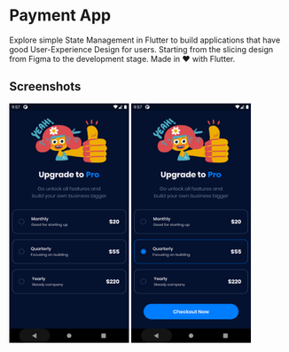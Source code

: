 # Payment App

Explore simple State Management in Flutter to build applications that have good User-Experience Design for users. Starting from the slicing design from Figma to the development stage. Made in ❤️ with Flutter.

## Screenshots

<kbd><img width="216" height="432" src="screenshots/01.png" alt="Screenshot 1" /></kbd>
<kbd><img width="216" height="432" src="screenshots/02.png" alt="Screenshot 2" /></kbd>

